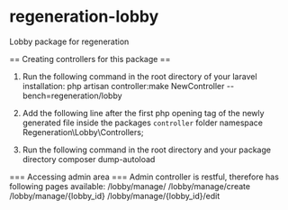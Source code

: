 # regeneration-lobby
Lobby package for regeneration

== Creating controllers for this package ==
1) Run the following command in the root directory of your laravel installation:
php artisan controller:make NewController --bench=regeneration/lobby

2) Add the following line after the first php opening tag of the newly generated file inside the packages `controller` folder
namespace Regeneration\Lobby\Controllers;

3) Run the following command in the root directory and your package directory
composer dump-autoload

=== Accessing admin area ===
Admin controller is restful, therefore has following pages available:
/lobby/manage/ 
/lobby/manage/create
/lobby/manage/{lobby_id}
/lobby/manage/{lobby_id}/edit
